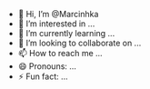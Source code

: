 - 👋 Hi, I’m @Marcinhka
- 👀 I’m interested in ...
- 🌱 I’m currently learning ...
- 💞️ I’m looking to collaborate on ...
- 📫 How to reach me ...
- 😄 Pronouns: ...
- ⚡ Fun fact: ...

<!---
Marcinhka/Marcinhka is a ✨ special ✨ repository because its `README.md` (this file) appears on your GitHub profile.
You can click the Preview link to take a look at your changes.
--->
